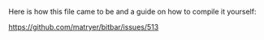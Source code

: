 Here is how this file came to be and a guide on how to compile it yourself:

<a href="https://github.com/matryer/bitbar/issues/513">https://github.com/matryer/bitbar/issues/513</a>

